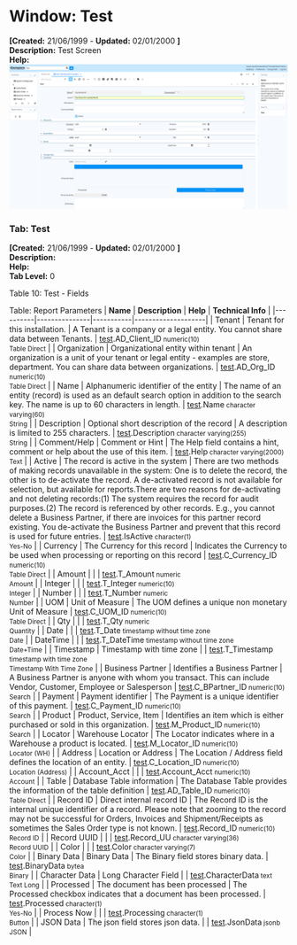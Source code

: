 # Window: Test

**[Created:** 21/06/1999 - **Updated:** 02/01/2000 **]**  
**Description:** Test Screen  
**Help:**   
![](/img/docs/manual/Test-Window_iDempiere_v12.0.0.png)

### Tab: Test

**[Created:** 21/06/1999 - **Updated:** 02/01/2000 **]**   
**Description:**   
**Help:**   
**Tab Level:** 0

Table 10: Test - Fields 

Table: Report Parameters
| **Name** | **Description** | **Help** | **Technical Info** |
|----------|---------------|-----------|--------------------|
| Tenant | Tenant for this installation. | A Tenant is a company or a legal entity. You cannot share data between Tenants. | [test](https://idempiere-schemaspy.muriloht.com/adempiere/tables/test.html).AD_Client_ID<small> numeric(10) <br/> Table Direct</small> | 
| Organization | Organizational entity within tenant | An organization is a unit of your tenant or legal entity - examples are store, department. You can share data between organizations. | [test](https://idempiere-schemaspy.muriloht.com/adempiere/tables/test.html).AD_Org_ID<small> numeric(10) <br/> Table Direct</small> | 
| Name | Alphanumeric identifier of the entity | The name of an entity (record) is used as an default search option in addition to the search key. The name is up to 60 characters in length. | [test](https://idempiere-schemaspy.muriloht.com/adempiere/tables/test.html).Name<small> character varying(60) <br/> String</small> | 
| Description | Optional short description of the record | A description is limited to 255 characters. | [test](https://idempiere-schemaspy.muriloht.com/adempiere/tables/test.html).Description<small> character varying(255) <br/> String</small> | 
| Comment/Help | Comment or Hint | The Help field contains a hint, comment or help about the use of this item. | [test](https://idempiere-schemaspy.muriloht.com/adempiere/tables/test.html).Help<small> character varying(2000) <br/> Text</small> | 
| Active | The record is active in the system | There are two methods of making records unavailable in the system: One is to delete the record, the other is to de-activate the record. A de-activated record is not available for selection, but available for reports.There are two reasons for de-activating and not deleting records:(1) The system requires the record for audit purposes.(2) The record is referenced by other records. E.g., you cannot delete a Business Partner, if there are invoices for this partner record existing. You de-activate the Business Partner and prevent that this record is used for future entries. | [test](https://idempiere-schemaspy.muriloht.com/adempiere/tables/test.html).IsActive<small> character(1) <br/> Yes-No</small> | 
| Currency | The Currency for this record | Indicates the Currency to be used when processing or reporting on this record | [test](https://idempiere-schemaspy.muriloht.com/adempiere/tables/test.html).C_Currency_ID<small> numeric(10) <br/> Table Direct</small> | 
| Amount |  |  | [test](https://idempiere-schemaspy.muriloht.com/adempiere/tables/test.html).T_Amount<small> numeric <br/> Amount</small> | 
| Integer |  |  | [test](https://idempiere-schemaspy.muriloht.com/adempiere/tables/test.html).T_Integer<small> numeric(10) <br/> Integer</small> | 
| Number |  |  | [test](https://idempiere-schemaspy.muriloht.com/adempiere/tables/test.html).T_Number<small> numeric <br/> Number</small> | 
| UOM | Unit of Measure | The UOM defines a unique non monetary Unit of Measure | [test](https://idempiere-schemaspy.muriloht.com/adempiere/tables/test.html).C_UOM_ID<small> numeric(10) <br/> Table Direct</small> | 
| Qty |  |  | [test](https://idempiere-schemaspy.muriloht.com/adempiere/tables/test.html).T_Qty<small> numeric <br/> Quantity</small> | 
| Date |  |  | [test](https://idempiere-schemaspy.muriloht.com/adempiere/tables/test.html).T_Date<small> timestamp without time zone <br/> Date</small> | 
| DateTime |  |  | [test](https://idempiere-schemaspy.muriloht.com/adempiere/tables/test.html).T_DateTime<small> timestamp without time zone <br/> Date+Time</small> | 
| Timestamp | Timestamp with time zone |  | [test](https://idempiere-schemaspy.muriloht.com/adempiere/tables/test.html).T_Timestamp<small> timestamp with time zone <br/> Timestamp With Time Zone</small> | 
| Business Partner | Identifies a Business Partner | A Business Partner is anyone with whom you transact.  This can include Vendor, Customer, Employee or Salesperson | [test](https://idempiere-schemaspy.muriloht.com/adempiere/tables/test.html).C_BPartner_ID<small> numeric(10) <br/> Search</small> | 
| Payment | Payment identifier | The Payment is a unique identifier of this payment. | [test](https://idempiere-schemaspy.muriloht.com/adempiere/tables/test.html).C_Payment_ID<small> numeric(10) <br/> Search</small> | 
| Product | Product, Service, Item | Identifies an item which is either purchased or sold in this organization. | [test](https://idempiere-schemaspy.muriloht.com/adempiere/tables/test.html).M_Product_ID<small> numeric(10) <br/> Search</small> | 
| Locator | Warehouse Locator | The Locator indicates where in a Warehouse a product is located. | [test](https://idempiere-schemaspy.muriloht.com/adempiere/tables/test.html).M_Locator_ID<small> numeric(10) <br/> Locator (WH)</small> | 
| Address | Location or Address | The Location / Address field defines the location of an entity. | [test](https://idempiere-schemaspy.muriloht.com/adempiere/tables/test.html).C_Location_ID<small> numeric(10) <br/> Location (Address)</small> | 
| Account_Acct |  |  | [test](https://idempiere-schemaspy.muriloht.com/adempiere/tables/test.html).Account_Acct<small> numeric(10) <br/> Account</small> | 
| Table | Database Table information | The Database Table provides the information of the table definition | [test](https://idempiere-schemaspy.muriloht.com/adempiere/tables/test.html).AD_Table_ID<small> numeric(10) <br/> Table Direct</small> | 
| Record ID | Direct internal record ID | The Record ID is the internal unique identifier of a record. Please note that zooming to the record may not be successful for Orders, Invoices and Shipment/Receipts as sometimes the Sales Order type is not known. | [test](https://idempiere-schemaspy.muriloht.com/adempiere/tables/test.html).Record_ID<small> numeric(10) <br/> Record ID</small> | 
| Record UUID |  |  | [test](https://idempiere-schemaspy.muriloht.com/adempiere/tables/test.html).Record_UU<small> character varying(36) <br/> Record UUID</small> | 
| Color |  |  | [test](https://idempiere-schemaspy.muriloht.com/adempiere/tables/test.html).Color<small> character varying(7) <br/> Color</small> | 
| Binary Data | Binary Data | The Binary field stores binary data. | [test](https://idempiere-schemaspy.muriloht.com/adempiere/tables/test.html).BinaryData<small> bytea <br/> Binary</small> | 
| Character Data | Long Character Field |  | [test](https://idempiere-schemaspy.muriloht.com/adempiere/tables/test.html).CharacterData<small> text <br/> Text Long</small> | 
| Processed | The document has been processed | The Processed checkbox indicates that a document has been processed. | [test](https://idempiere-schemaspy.muriloht.com/adempiere/tables/test.html).Processed<small> character(1) <br/> Yes-No</small> | 
| Process Now |  |  | [test](https://idempiere-schemaspy.muriloht.com/adempiere/tables/test.html).Processing<small> character(1) <br/> Button</small> | 
| JSON Data | The json field stores json data. |  | [test](https://idempiere-schemaspy.muriloht.com/adempiere/tables/test.html).JsonData<small> jsonb <br/> JSON</small> | 


